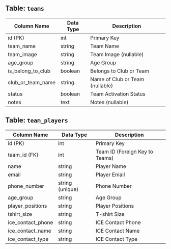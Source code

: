 ## Table: `teams`

| Column Name       | Data Type       | Description                     |
|-------------------|----------------|---------------------------------|
| id (PK)           | int            | Primary Key                     |
| team_name         | string         | Team Name                       |
| team_image        | string         | Team Image (nullable)           |
| age_group         | string         | Age Group                       |
| is_belong_to_club | boolean        | Belongs to Club or Team         |
| club_or_team_name | string         | Name of Club or Team (nullable) |
| status            | boolean        | Team Activation Status          |
| notes             | text           | Notes (nullable)                |

## Table: `team_players`

| Column Name       | Data Type       | Description                     |
|-------------------|----------------|---------------------------------|
| id (PK)           | int            | Primary Key                     |
| team_id (FK)      | int            | Team ID (Foreign Key to Teams)  |
| name              | string         | Player Name                     |
| email             | string         | Player Email                    |
| phone_number      | string (unique)| Phone Number                    |
| age_group         | string         | Age Group                       |
| player_positions  | string         | Player Positions                |
| tshirt_size       | string         | T-shirt Size                    |
| ice_contact_phone | string         | ICE Contact Phone               |
| ice_contact_name  | string         | ICE Contact Name                |
| ice_contact_type  | string         | ICE Contact Type                |
